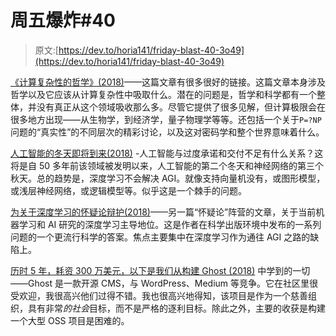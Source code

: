 # 周五爆炸#40

> 原文:[https://dev.to/horia141/friday-blast-40-3o49](https://dev.to/horia141/friday-blast-40-3o49)

[《计算复杂性的哲学》(2018)](https://ristret.com/s/qk8wpt/philosophy_computational_complexity)——这篇文章有很多很好的链接。这篇文章本身涉及哲学以及它应该从计算复杂性中吸取什么。潜在的问题是，哲学和科学都有一个整体，并没有真正从这个领域吸收那么多。尽管它提供了很多见解，但计算极限会在很多地方出现——从生物学，到经济学，量子物理学等等。还包括一个关于`P=?NP`问题的“真实性”的不同层次的精彩讨论，以及这对密码学和整个世界意味着什么。

[人工智能的冬天即将到来(2018)](https://blog.piekniewski.info/2018/05/28/ai-winter-is-well-on-its-way/) -人工智能与过度承诺和交付不足有什么关系？这将是自 50 多年前该领域被发明以来，人工智能的第二个冬天和神经网络的第三个秋天。总的趋势是，深度学习不会解决 AGI。就像支持向量机没有，或图形模型，或浅层神经网络，或逻辑模型等。似乎这是一个棘手的问题。

[为关于深度学习的怀疑论辩护(2018)](https://medium.com/@GaryMarcus/in-defense-of-skepticism-about-deep-learning-6e8bfd5ae0f1)——另一篇“怀疑论”阵营的文章，关于当前机器学习和 AI 研究的深度学习主导地位。这是作者在科学出版环境中发布的一系列问题的一个更流行科学的答案。焦点主要集中在深度学习作为通往 AGI 之路的缺陷上。

[历时 5 年，耗资 300 万美元，以下是我们从构建 Ghost (2018)](https://blog.ghost.org/5/) 中学到的一切——Ghost 是一款开源 CMS，与 WordPress、Medium 等竞争。它在社区里很受欢迎，我很高兴他们过得不错。我也很高兴地得知，该项目是作为一个慈善组织，具有非常*的社会*目标，而不是严格的逐利目标。除此之外，主要的收获是构建一个大型 OSS 项目是困难的。